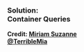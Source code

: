 ### Solution:<br> **Container Queries**

<div class="credit"><strong>Credit: <a href="https://www.oddbird.net/talks/responsive-components/">Miriam Suzanne</a></strong><br /><strong><a href="https://twitter.com/TerribleMia">@TerribleMia</a></strong></div>
